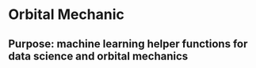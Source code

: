 # Orbital Mechanic

## Purpose: machine learning helper functions for data science and orbital mechanics
